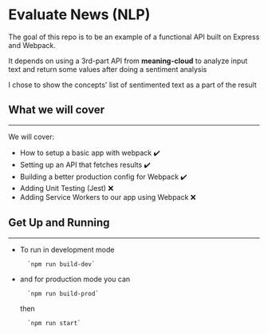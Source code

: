 # Evaluate News (NLP)

The goal of this repo is to be an example of a functional API built on Express and Webpack.

It depends on using a 3rd-part API from **meaning-cloud** to analyze input text and return some values after doing a sentiment analysis

I chose to show the concepts' list of sentimented text as a part of the result

## What we will cover

---

We will cover:

- How to setup a basic app with webpack :heavy_check_mark:
- Setting up an API that fetches results :heavy_check_mark:
- Building a better production config for Webpack :heavy_check_mark:
- Adding Unit Testing (Jest) :x:
- Adding Service Workers to our app using Webpack :x:


## Get Up and Running

---

- To run in development mode

        `npm run build-dev`

- and for production mode you can

        `npm run build-prod`

   then 

        `npm run start`


